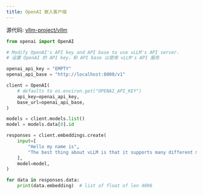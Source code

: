 ```yaml
---
title: OpenAI 嵌入客户端
---
```


源代码: [vllm-project/vllm](https://raw.githubusercontent.com/vllm-project/vllm/main/examples/openai_embedding_client.py)

```python
from openai import OpenAI

# Modify OpenAI's API key and API base to use vLLM's API server.
# 设置 OpenAI 的 API key，和 API base 以使用 vLLM's API 服务

openai_api_key = "EMPTY"
openai_api_base = "http://localhost:8000/v1"

client = OpenAI(
    # defaults to os.environ.get("OPENAI_API_KEY")
    api_key=openai_api_key,
    base_url=openai_api_base,
)

models = client.models.list()
model = models.data[0].id

responses = client.embeddings.create(
    input=[
        "Hello my name is",
        "The best thing about vLLM is that it supports many different models"
    ],
    model=model,
)

for data in responses.data:
    print(data.embedding)  # list of float of len 4096
```
